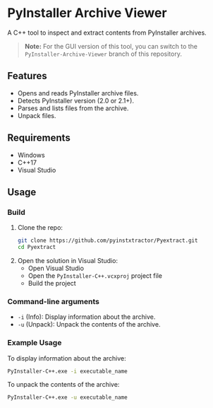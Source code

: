 # PyInstaller Archive Viewer

A C++ tool to inspect and extract contents from PyInstaller archives.

> **Note:** For the GUI version of this tool, you can switch to the `PyInstaller-Archive-Viewer` branch of this repository.

## Features
- Opens and reads PyInstaller archive files.
- Detects PyInstaller version (2.0 or 2.1+).
- Parses and lists files from the archive.
- Unpack files.

## Requirements
- Windows
- C++17
- Visual Studio

## Usage

### Build
1. Clone the repo:
    ```sh
    git clone https://github.com/pyinstxtractor/Pyextract.git
    cd Pyextract
    ```
2. Open the solution in Visual Studio:
    - Open Visual Studio
    - Open the `PyInstaller-C++.vcxproj` project file
    - Build the project

### Command-line arguments
* `-i` (Info): Display information about the archive.
* `-u` (Unpack): Unpack the contents of the archive.

### Example Usage
To display information about the archive:
```sh
PyInstaller-C++.exe -i executable_name
```

To unpack the contents of the archive:
```sh
PyInstaller-C++.exe -u executable_name
```
